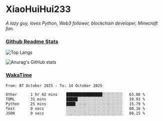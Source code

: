 # XiaoHuiHui233

*A lazy guy, loves Python, Web3 follower, blockchain developer, Minecraft fan.*

### [Github Readme Stats](https://github.com/anuraghazra/github-readme-stats)

![Top Langs](https://github-readme-stats.vercel.app/api/top-langs/?username=XiaoHuiHui233&layout=compact&theme=github_dark)

![Anurag's GitHub stats](https://github-readme-stats.vercel.app/api?username=XiaoHuiHui233&show_icons=true&theme=github_dark)

### [WakaTime](https://wakatime.com)

<!--START_SECTION:waka-->

```txt
From: 07 October 2025 - To: 14 October 2025

Other      1 hr 42 mins    ████████████████░░░░░░░░░   63.88 %
TOML       31 mins         █████░░░░░░░░░░░░░░░░░░░░   19.93 %
Python     25 mins         ████░░░░░░░░░░░░░░░░░░░░░   15.79 %
Text       0 secs          ░░░░░░░░░░░░░░░░░░░░░░░░░   00.16 %
JSON       0 secs          ░░░░░░░░░░░░░░░░░░░░░░░░░   00.15 %
```

<!--END_SECTION:waka-->
